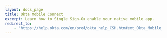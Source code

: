 ```yaml
---
layout: docs_page
title: Okta Mobile Connect
excerpt: Learn how to Single Sign-On enable your native mobile app.
redirect_to:
    - "https://help.okta.com/en/prod/okta_help_CSH.htm#ext_Okta_Mobile_Connect"
---
```



